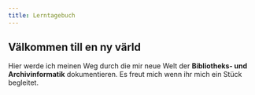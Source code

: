 ```yaml
---
title: Lerntagebuch
---
```


## Välkommen till en ny värld
Hier werde ich meinen Weg durch die mir neue Welt der **Bibliotheks- und Archivinformatik** dokumentieren. Es freut mich wenn ihr mich ein Stück begleitet.

